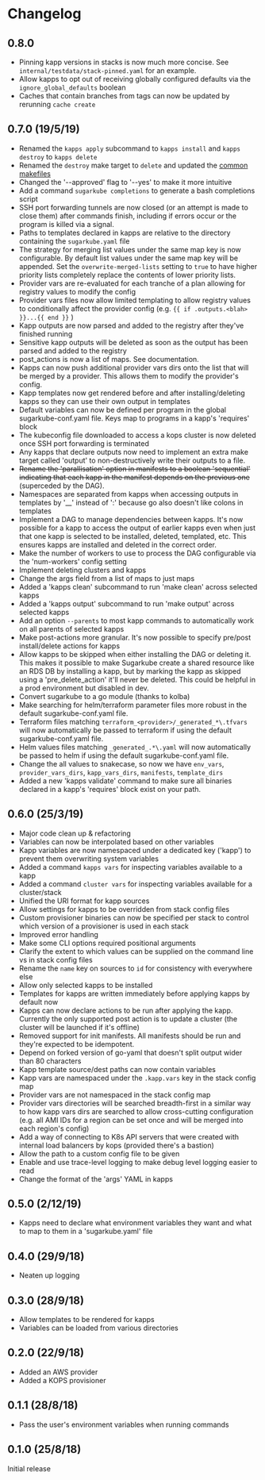 # Changelog
## 0.8.0
* Pinning kapp versions in stacks is now much more concise. See `internal/testdata/stack-pinned.yaml` for an example.
* Allow kapps to opt out of receiving globally configured defaults via the `ignore_global_defaults` boolean
* Caches that contain branches from tags can now be updated by rerunning `cache create`

## 0.7.0 (19/5/19)
* Renamed the `kapps apply` subcommand to `kapps install` and `kapps destroy` to `kapps delete`
* Renamed the `destroy` make target to `delete` and updated the [common makefiles](https://github.com/sugarkube/kapps/tree/master/incubator/common-makefiles)
* Changed the '--approved' flag to '--yes' to make it more intuitive
* Add a command `sugarkube completions` to generate a bash completions script
* SSH port forwarding tunnels are now closed (or an attempt is made to close them) after commands finish, including if errors occur or the program is killed via a signal.
* Paths to templates declared in kapps are relative to the directory containing the `sugarkube.yaml` file
* The strategy for merging list values under the same map key is now configurable. By default list values under the same map key will be appended. Set the `overwrite-merged-lists` setting to `true` to have higher priority lists completely replace the contents of lower priority lists.
* Provider vars are re-evaluated for each tranche of a plan allowing for registry values to modify the config
* Provider vars files now allow limited templating to allow registry values to conditionally affect the provider config (e.g. `{{ if .outputs.<blah> }}...{{ end }}` )
* Kapp outputs are now parsed and added to the registry after they've finished running
* Sensitive kapp outputs will be deleted as soon as the output has been parsed and added to the registry
* post_actions is now a list of maps. See documentation.
* Kapps can now push additional provider vars dirs onto the list that will be merged by a provider. This allows them to modify the provider's config.
* Kapp templates now get rendered before and after installing/deleting kapps so they can use their own output in templates
* Default variables can now be defined per program in the global sugarkube-conf.yaml file. Keys map to programs in a kapp's 'requires' block
* The kubeconfig file downloaded to access a kops cluster is now deleted once SSH port forwarding is terminated
* Any kapps that declare outputs now need to implement an extra make target called 'output' to non-destructively write their outputs to a file. 
* ~~Rename the 'parallisation' option in manifests to a boolean 'sequential' indicating that each kapp in the manifest depends on the previous one~~ (superceded by the DAG).
* Namespaces are separated from kapps when accessing outputs in templates by '__' instead of ':' because go also doesn't like colons in templates
* Implement a DAG to manage dependencies between kapps. It's now possible for a kapp to access the output of earlier kapps even when just that one kapp is selected to be installed, deleted, templated, etc. This ensures kapps are installed and deleted in the correct order.
* Make the number of workers to use to process the DAG configurable via the 'num-workers' config setting
* Implement deleting clusters and kapps  
* Change the args field from a list of maps to just maps
* Added a 'kapps clean' subcommand to run 'make clean' across selected kapps
* Added a 'kapps output' subcommand to run 'make output' across selected kapps
* Add an option `--parents` to most kapp commands to automatically work on all parents of selected kapps
* Make post-actions more granular. It's now possible to specify pre/post install/delete actions for kapps 
* Allow kapps to be skipped when either installing the DAG or deleting it. This makes it possible to make Sugarkube create a shared resource like an RDS DB by installing a kapp, but by marking the kapp as skipped using a 'pre_delete_action' it'll never be deleted. This could be helpful in a prod environment but disabled in dev.
* Convert sugarkube to a go module (thanks to kolba)
* Make searching for helm/terraform parameter files more robust in the default sugarkube-conf.yaml file.
* Terraform files matching `terraform_<provider>/_generated_*\.tfvars` will now automatically be passed to terraform if using the default sugarkube-conf.yaml file.
* Helm values files matching `_generated_.*\.yaml` will now automatically be passed to helm if using the default sugarkube-conf.yaml file.
* Change the all values to snakecase, so now we have `env_vars`, 	`provider_vars_dirs`, `kapp_vars_dirs`, `manifests`, `template_dirs`
* Added a new 'kapps validate' command to make sure all binaries declared in a kapp's 'requires' block exist on your path.

## 0.6.0 (25/3/19)
* Major code clean up & refactoring
* Variables can now be interpolated based on other variables
* Kapp variables are now namespaced under a dedicated key ('kapp') to prevent them overwriting system variables
* Added a command `kapps vars` for inspecting variables available to a kapp
* Added a command `cluster vars` for inspecting variables available for a cluster/stack
* Unified the URI format for kapp sources
* Allow settings for kapps to be overridden from stack config files
* Custom provisioner binaries can now be specified per stack to control which version of a provisioner is used in each stack
* Improved error handling
* Make some CLI options required positional arguments
* Clarify the extent to which values can be supplied on the command line vs in stack config files
* Rename the `name` key on sources to `id` for consistency with everywhere else
* Allow only selected kapps to be installed
* Templates for kapps are written immediately before applying kapps by default now
* Kapps can now declare actions to be run after applying the kapp. Currently the only supported post action is to update a cluster (the cluster will be launched if it's offline)
* Removed support for init manifests. All manifests should be run and they're expected to be idempotent.
* Depend on forked version of go-yaml that doesn't split output wider than 80 characters
* Kapp template source/dest paths can now contain variables
* Kapp vars are namespaced under the `.kapp.vars` key in the stack config map
* Provider vars are not namespaced in the stack config map
* Provider vars directories will be searched breadth-first in a similar way to how kapp vars dirs are searched to allow cross-cutting configuration (e.g. all AMI IDs for a region can be set once and will be merged into each region's config)
* Add a way of connecting to K8s API servers that were created with internal load balancers by kops (provided there's a bastion) 
* Allow the path to a custom config file to be given
* Enable and use trace-level logging to make debug level logging easier to read
* Change the format of the 'args' YAML in kapps

## 0.5.0 (2/12/19)
* Kapps need to declare what environment variables they want and what to map to them in a 'sugarkube.yaml' file

## 0.4.0 (29/9/18)
* Neaten up logging

## 0.3.0 (28/9/18)
* Allow templates to be rendered for kapps
* Variables can be loaded from various directories

## 0.2.0 (22/9/18)
* Added an AWS provider
* Added a KOPS provisioner

## 0.1.1 (28/8/18)
* Pass the user's environment variables when running commands

## 0.1.0 (25/8/18)
Initial release